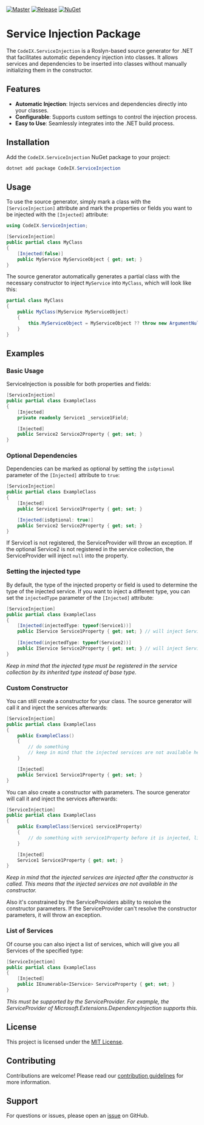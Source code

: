 [![Master](https://github.com/Code-iX/ServiceInjection/actions/workflows/master.yml/badge.svg)](https://github.com/Code-iX/ServiceInjection/actions/workflows/master.yml)
[![Release](https://github.com/Code-iX/ServiceInjection/actions/workflows/release.yml/badge.svg)](https://github.com/Code-iX/ServiceInjection/actions/workflows/release.yml)
[![NuGet](https://img.shields.io/nuget/v/CodeIX.ServiceInjection.svg)](https://www.nuget.org/packages/CodeIX.ServiceInjection/)

# Service Injection Package


The `CodeIX.ServiceInjection` is a Roslyn-based source generator for .NET that facilitates automatic dependency injection into classes. It allows services and dependencies to be inserted into classes without manually initializing them in the constructor.

## Features

- **Automatic Injection**: Injects services and dependencies directly into your classes.
- **Configurable**: Supports custom settings to control the injection process.
- **Easy to Use**: Seamlessly integrates into the .NET build process.

## Installation

Add the `CodeIX.ServiceInjection` NuGet package to your project:

```csharp
dotnet add package CodeIX.ServiceInjection
```

## Usage

To use the source generator, simply mark a class with the `[ServiceInjection]` attribute and mark
the properties or fields you want to be injected with the `[Injected]` attribute:

```csharp
using CodeIX.ServiceInjection;

[ServiceInjection]
public partial class MyClass
{
    [Injected(false)]
    public MyService MyServiceObject { get; set; }
}
```

The source generator automatically generates a partial class with the necessary constructor to inject `MyService` into `MyClass`, which 
will look like this:

```csharp
partial class MyClass
{
    public MyClass(MyService MyServiceObject)
    {
        this.MyServiceObject = MyServiceObject ?? throw new ArgumentNullException(nameof(MyServiceObject));
    }
}
```


## Examples

### Basic Usage

ServiceInjection is possible for both properties and fields:

```csharp
[ServiceInjection]
public partial class ExampleClass
{
    [Injected]
    private readonly Service1 _service1Field;

    [Injected]
    public Service2 Service2Property { get; set; }
}
```

### Optional Dependencies

Dependencies can be marked as optional by setting the `isOptional` parameter of the `[Injected]` attribute to `true`:

```csharp
[ServiceInjection]
public partial class ExampleClass
{
    [Injected]
    public Service1 Service1Property { get; set; }

    [Injected(isOptional: true)]
    public Service2 Service2Property { get; set; }
}
```

If Service1 is not registered, the ServiceProvider will throw an exception. If the optional Service2 is not registered in the service collection, the ServiceProvider will inject `null` into the property. 

### Setting the injected type

By default, the type of the injected property or field is used to determine the type of the injected service. If you want to inject a different type, you can set the `injectedType` parameter of the `[Injected]` attribute:

```csharp
[ServiceInjection]
public partial class ExampleClass
{
    [Injected(injectedType: typeof(Service1))]
    public IService Service1Property { get; set; } // will inject Service1
    
    [Injected(injectedType: typeof(Service2))]
    public IService Service2Property { get; set; } // will inject Service2
}
```

_Keep in mind that the injected type must be registered in the service collection by its inherited type instead of base type._

### Custom Constructor

You can still create a constructor for your class. The source generator will call it and inject the services afterwards:

```csharp
[ServiceInjection]
public partial class ExampleClass
{
    public ExampleClass()
    {
        // do something
        // keep in mind that the injected services are not available here
    }

    [Injected]
    public Service1 Service1Property { get; set; }
}
```

You can also create a constructor with parameters. The source generator will call it and inject the services afterwards:

```csharp
[ServiceInjection]
public partial class ExampleClass
{
    public ExampleClass(Service1 service1Property)
    {
        // do something with service1Property before it is injected, like configuration
    }

    [Injected]
    Service1 Service1Property { get; set; }
}
```

_Keep in mind that the injected services are injected after the constructor is called. This means that the injected services are not available in the constructor._

Also it's constrained by the ServiceProviders ability to resolve the constructor parameters. If the ServiceProvider can't resolve the constructor parameters, it will throw an exception.

### List of Services

Of course you can also inject a list of services, which will give you all Services of the specified type:

```csharp
[ServiceInjection]
public partial class ExampleClass
{
    [Injected]
    public IEnumerable<IService> ServiceProperty { get; set; }
}
```

_This must be supported by the ServiceProvider. For example, the ServiceProvider of Microsoft.Extensions.DependencyInjection supports this._

## License

This project is licensed under the [MIT License](LICENSE.md).

## Contributing

Contributions are welcome! Please read our [contribution guidelines](CONTRIBUTING.md) for more information.

## Support

For questions or issues, please open an [issue](https://github.com/Code-iX/ServiceInjection/issues) on GitHub.
